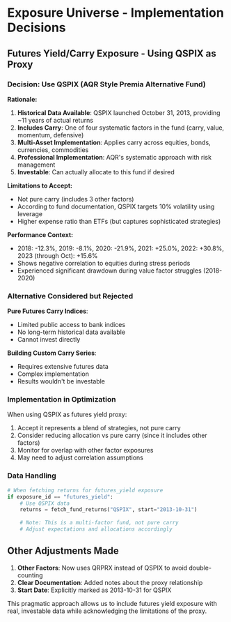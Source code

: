 # Exposure Universe - Implementation Decisions

## Futures Yield/Carry Exposure - Using QSPIX as Proxy

### Decision: Use QSPIX (AQR Style Premia Alternative Fund)

**Rationale:**
1. **Historical Data Available**: QSPIX launched October 31, 2013, providing ~11 years of actual returns
2. **Includes Carry**: One of four systematic factors in the fund (carry, value, momentum, defensive)
3. **Multi-Asset Implementation**: Applies carry across equities, bonds, currencies, commodities
4. **Professional Implementation**: AQR's systematic approach with risk management
5. **Investable**: Can actually allocate to this fund if desired

**Limitations to Accept:**
- Not pure carry (includes 3 other factors)
- According to fund documentation, QSPIX targets 10% volatility using leverage
- Higher expense ratio than ETFs (but captures sophisticated strategies)

**Performance Context:**
- 2018: -12.3%, 2019: -8.1%, 2020: -21.9%, 2021: +25.0%, 2022: +30.8%, 2023 (through Oct): +15.6%
- Shows negative correlation to equities during stress periods
- Experienced significant drawdown during value factor struggles (2018-2020)

### Alternative Considered but Rejected

**Pure Futures Carry Indices**: 
- Limited public access to bank indices
- No long-term historical data available
- Cannot invest directly

**Building Custom Carry Series**:
- Requires extensive futures data
- Complex implementation
- Results wouldn't be investable

### Implementation in Optimization

When using QSPIX as futures yield proxy:
1. Accept it represents a blend of strategies, not pure carry
2. Consider reducing allocation vs pure carry (since it includes other factors)
3. Monitor for overlap with other factor exposures
4. May need to adjust correlation assumptions

### Data Handling

```python
# When fetching returns for futures_yield exposure
if exposure_id == "futures_yield":
    # Use QSPIX data
    returns = fetch_fund_returns("QSPIX", start="2013-10-31")
    
    # Note: This is a multi-factor fund, not pure carry
    # Adjust expectations and allocations accordingly
```

## Other Adjustments Made

1. **Other Factors**: Now uses QRPRX instead of QSPIX to avoid double-counting
2. **Clear Documentation**: Added notes about the proxy relationship
3. **Start Date**: Explicitly marked as 2013-10-31 for QSPIX

This pragmatic approach allows us to include futures yield exposure with real, investable data while acknowledging the limitations of the proxy.
